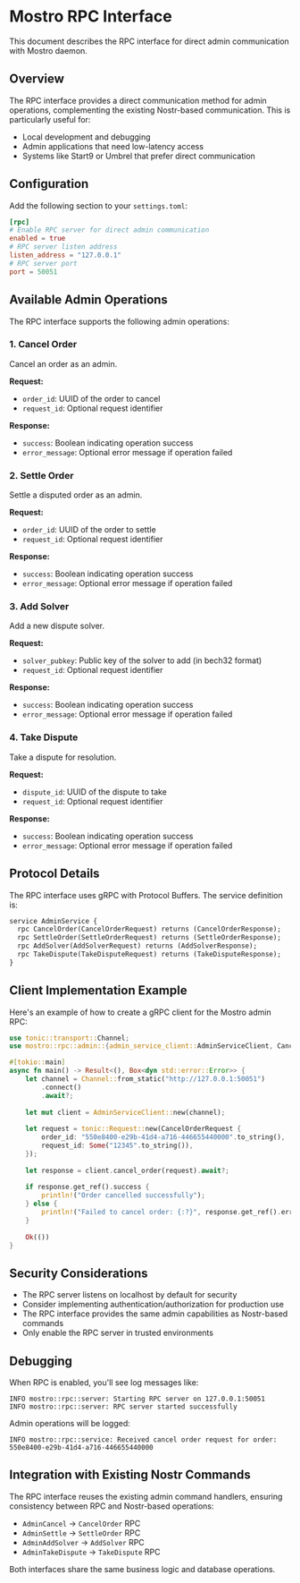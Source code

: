 # Mostro RPC Interface

This document describes the RPC interface for direct admin communication with Mostro daemon.

## Overview

The RPC interface provides a direct communication method for admin operations, complementing the existing Nostr-based communication. This is particularly useful for:

- Local development and debugging
- Admin applications that need low-latency access
- Systems like Start9 or Umbrel that prefer direct communication

## Configuration

Add the following section to your `settings.toml`:

```toml
[rpc]
# Enable RPC server for direct admin communication
enabled = true
# RPC server listen address
listen_address = "127.0.0.1"
# RPC server port
port = 50051
```

## Available Admin Operations

The RPC interface supports the following admin operations:

### 1. Cancel Order
Cancel an order as an admin.

**Request:**
- `order_id`: UUID of the order to cancel
- `request_id`: Optional request identifier

**Response:**
- `success`: Boolean indicating operation success
- `error_message`: Optional error message if operation failed

### 2. Settle Order
Settle a disputed order as an admin.

**Request:**
- `order_id`: UUID of the order to settle
- `request_id`: Optional request identifier

**Response:**
- `success`: Boolean indicating operation success
- `error_message`: Optional error message if operation failed

### 3. Add Solver
Add a new dispute solver.

**Request:**
- `solver_pubkey`: Public key of the solver to add (in bech32 format)
- `request_id`: Optional request identifier

**Response:**
- `success`: Boolean indicating operation success
- `error_message`: Optional error message if operation failed

### 4. Take Dispute
Take a dispute for resolution.

**Request:**
- `dispute_id`: UUID of the dispute to take
- `request_id`: Optional request identifier

**Response:**
- `success`: Boolean indicating operation success
- `error_message`: Optional error message if operation failed

## Protocol Details

The RPC interface uses gRPC with Protocol Buffers. The service definition is:

```protobuf
service AdminService {
  rpc CancelOrder(CancelOrderRequest) returns (CancelOrderResponse);
  rpc SettleOrder(SettleOrderRequest) returns (SettleOrderResponse);
  rpc AddSolver(AddSolverRequest) returns (AddSolverResponse);
  rpc TakeDispute(TakeDisputeRequest) returns (TakeDisputeResponse);
}
```

## Client Implementation Example

Here's an example of how to create a gRPC client for the Mostro admin RPC:

```rust
use tonic::transport::Channel;
use mostro::rpc::admin::{admin_service_client::AdminServiceClient, CancelOrderRequest};

#[tokio::main]
async fn main() -> Result<(), Box<dyn std::error::Error>> {
    let channel = Channel::from_static("http://127.0.0.1:50051")
        .connect()
        .await?;
    
    let mut client = AdminServiceClient::new(channel);
    
    let request = tonic::Request::new(CancelOrderRequest {
        order_id: "550e8400-e29b-41d4-a716-446655440000".to_string(),
        request_id: Some("12345".to_string()),
    });
    
    let response = client.cancel_order(request).await?;
    
    if response.get_ref().success {
        println!("Order cancelled successfully");
    } else {
        println!("Failed to cancel order: {:?}", response.get_ref().error_message);
    }
    
    Ok(())
}
```

## Security Considerations

- The RPC server listens on localhost by default for security
- Consider implementing authentication/authorization for production use
- The RPC interface provides the same admin capabilities as Nostr-based commands
- Only enable the RPC server in trusted environments

## Debugging

When RPC is enabled, you'll see log messages like:

```
INFO mostro::rpc::server: Starting RPC server on 127.0.0.1:50051
INFO mostro::rpc::server: RPC server started successfully
```

Admin operations will be logged:

```
INFO mostro::rpc::service: Received cancel order request for order: 550e8400-e29b-41d4-a716-446655440000
```

## Integration with Existing Nostr Commands

The RPC interface reuses the existing admin command handlers, ensuring consistency between RPC and Nostr-based operations:

- `AdminCancel` → `CancelOrder` RPC
- `AdminSettle` → `SettleOrder` RPC  
- `AdminAddSolver` → `AddSolver` RPC
- `AdminTakeDispute` → `TakeDispute` RPC

Both interfaces share the same business logic and database operations.